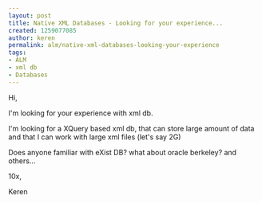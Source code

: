 ```yaml
---
layout: post
title: Native XML Databases - Looking for your experience...
created: 1259077085
author: keren
permalink: alm/native-xml-databases-looking-your-experience
tags:
- ALM
- xml db
- Databases
---
```

<p>Hi,</p>
<p>I'm looking for your experience with xml db.</p>
<p>I'm looking for a XQuery based xml db, that can store large amount of data and that I can work with large xml files (let's say 2G) </p>
<p>Does anyone familiar with eXist DB? what about oracle berkeley? and others...</p>
<p>10x,</p>
<p>Keren</p>
